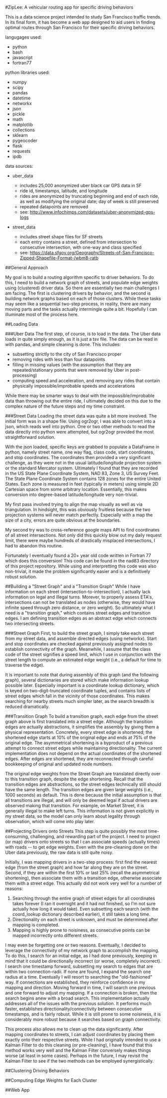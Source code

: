 #ZipLee: A vehicular routing app for specific driving behaviors

This is a data science project intended to study San Francisco traffic trends. In its final form, it has become a web app designed to aid users in finding optimal routes through San Francisco for their specific driving behaviors.

langugages used:
 * python
 * bash
 * javascript
 * fortran77

python libraries used:
 * numpy
 * scipy
 * pandas
 * datetime
 * networkx
 * json
 * pickle
 * math
 * matplotlib
 * collections
 * sklearn
 * pygeocoder
 * flask
 * requests
 * ipdb

data sources:
 * uber_data
   * includes 25,000 anonymized uber black car GPS data in SF
   * ride id, timestamps, latitude, and longitude
   * rides are anonymized by truncating beginning and end of each ride, as well as modifying the original date; day of week is still preserved
   * repeated datapoints are removed
   * see: http://www.infochimps.com/datasets/uber-anonymized-gps-logs

 * street_data
   * includes street shape files for SF streets
   * each entry contains a street, defined from intersection to consecutive intersection, with one-way and class specified
   * see: https://data.sfgov.org/Geography/Streets-of-San-Francisco-Zipped-Shapefile-Format-/wbm8-ratb

##General Approach

My goal is to build a routing algorithm specific to driver behaviors. To do this, I need to build a network graph of streets, and populate edge weights using (clustered) driver data. So there are essentially two main challenges I am facing. The first is clustering drivers by behavior, and the second is building network graphs based on each of those clusters. While these tasks may seem like a sequential two-step process, in reality, there are many moving parts and the tasks actually intermingle quite a bit. Hopefully I can illuminate most of the process here.

##Loading Data

###Uber Data
The first step, of course, is to load in the data. The Uber data loads in quite simply enough, as it is just a tsv file. The data can be read in with pandas, and simple cleaning is done. This includes:

 * subsetting strictly to the city of San Francisco proper
 * removing rides with less than four datapoints
 * filling in missing values (with the assumption that they are repeated/stationary points that were removed by Uber in post-processing)
 * computing speed and acceleration, and removing any rides that contain physically impossible/improbable speeds and accelerations

While there may be smarter ways to deal with the impossible/improbable data than throwing out the entire ride, I ultimately decided on this due to the complex nature of the future steps and my time constraint.

###Street Data
Loading the street data was quite a bit more involved. The initial form was in a shape file. Using ogr2ogr, I was able to convert into a json, which reads well into python. One or two other methods to read the data directly into python were attempted, but ogr2ogr provided the most straightforward solution.

With the json loaded, specific keys are grabbed to populate a DataFrame in python, namely street name, one way flag, class code, start coordinates, and stop coordinates. The coordinates then provided a very significant challenge, as they were not in the usual latitude/longitude projection system or the standard Mercator system. Ultimately I found that they are recorded in the US State Plane Coordinate System, NAD 83, Zone 3, US Survey Feet. The State Plane Coordinate System contains 128 zones for the entire United States. Each zone is measured in feet (typically in meters) using simple 2D Cartesian space from some arbitrary location. Essentially, this makes conversion into degree-based latitude/longitude very non-trivial.

My first pass involved trying to align the map visually as well as via triangulation. In hindsight, this was obviously fruitless because the two projection systems will never match perfectly. Especially with a map the size of a city, errors are quite obvious at the boundaries.

My second try was to cross-reference google maps API to find coordinates of all street intersections. Not only did this quickly blow out my daily request limit, there were maybe hundreds of drastically misplaced intersections, I had to abandon this routine.

Fortunately I eventually found a 20+ year old code written in Fortran 77 which does this conversion! This code can be found in the nad83 directory of this project repository. While using and interpretting this code was also non-trivial, it made the problem significantly easier and is a definitively robust solution.

##Building a "Street Graph" and a "Transition Graph"
While I have information on each street (intersection-to-intersection), I actually lack information on legal and illegal turns. Morever, to properly assess ETA's, intersections can not be translated as nodes (otherwise, they would have infinite speed through zero distance, or zero weight). So ultimately what I need is a "transition graph," which contains street edges and transition edges. I am defining transition edges as an abstract edge which connects two intersecting streets.

###Street Graph
First, to build the street graph, I simply take each street from my street data, and assemble directed edges (using networkx). Start and stop coordinates are checked against previously assigned nodes to establish connectivity of the graph. Meanwhile, I assume that the class code of the street signifies a speed limit, which I use in conjunction with the street length to compute an estimated edge weight (i.e., a default for time to traverse the edge).

It is important to note that during assembly of this graph (and the following graph), several dictionaries are stored which make information lookup possible later. Especially important is a coordinate lookup dictionary, which is keyed on two-digit-truncated coordinate tuples, and contains lists of street edges which fall in the vicinity of those coordinates. This makes searching for nearby streets much simpler later, as the search breadth is reduced dramatically.

###Transition Graph
To build a transition graph, each edge from the street graph above is first translated into a street edge. Although the transition edges are actually abstractions, it simplifies the assembly by giving them a physical representation. Concretely, every street edge is shortened; the shortened edge starts at 10% of the original edge and ends at 75% of the original edge. The asymmetrical shortening is a byproduct of a previous attempt to connect street edges while maintaining directionality. The current implementation does not depend on the actual coordinates of the shortened edges. After edges are shortened, they are reconnected through careful bookkeeping of original and updated node numbers.

The original edge weights from the Street Graph are translated directly over to this transition graph, despite the edge shortening. Recall that the transition edges are abstractions, so the street edges technically still should have the same length. The transition edges are given large weights (i.e., 1000 seconds) as default. This is done because the initial assumption is that all transitions are illegal, and will only be deemed legal if actual drivers are observed making that transition. For example, on Market Street, it is generally illegal to make left turns. This information is not given explicitly in my street data, so the model can only learn about legality through observation, which will come into play later.

##Projecting Drivers onto Streets
This step is quite possibly the most time-consuming, challenging, and rewarding part of the project. I need to project (or map) drivers onto streets so that I can associate speeds (actually times) with roads -- to get edge weights. Even with the pre-cleaning done on the Uber data previously, the raw data is still quite noisy.

Initially, I was mapping drivers in a two-step process: first find the nearest edge (from the street graph) and how far along they are on the street. Second, if they are within the first 10% or last 25% (recall the asymmetrical shortening), then associate them with a transition edge, otherwise associate them with a street edge. This actually did not work very well for a number of reasons:

1. Searching through the entire graph of street edges for all coordinates takes forever (I ran it overnight and it had not finished, so I'm not sure actually how long it would take). Even subsetting each search (with the coord_lookup dictionary described earlier), it still takes a long time.
2. Directionality on each street is unknown, and must be determined after mapping is completed.
3. Mapping is highly prone to noisiness, as consecutive points can be mapped incorrectly onto different streets.

I may even be forgetting one or two reasons. Eventually, I decided to leverage the connectivity of my network graph to accomplish the mapping. To do this, I search for an initial edge, as I had done previously, keeping in mind that it could be directionally incorrect (or worse, completely incorrect). I search one timestamp forward, subsetting my search to edges that are within two connection-radii. If none are found, I expand the search one radius at a time. Eventually I will resort to searching the "old-fashioned" way. If connections are established, they reinforce confidence in my mapping and direction. Moving forward in time, I will search one previous and one forward to adjust my mapping. If a connection is broken, then the search begins anew with a broad search. This implementation actually addresses all of the issues with the previous solution. It performs much faster, establishes directionality/connectivity between consecutive timestamps, and is fairly robust. While it is still prone to some noisiness, it is considerably more robust because it searches based on graph connectivity.

This process also allows me to clean up the data significantly. After mapping coordinates to streets, I can adjust coordinates by placing them exactly onto their respective streets. While I had originally intended to use a Kalman Filter to do this cleaning (or pre-cleaning), I have found that this method works very well and the Kalman Filter conversely makes things worse (at least in some cases). Perhaps in the future, I may revisit the Kalman Filter to see if the two methods can be employed synergistically.

##Clustering Driving Behaviors

##Computing Edge Weights for Each Cluster

##Web App
